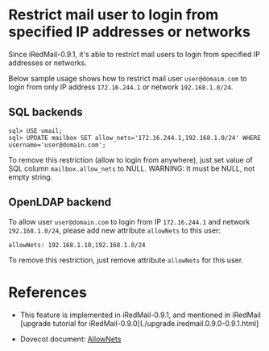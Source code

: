# Restrict mail user to login from specified IP addresses or networks

Since iRedMail-0.9.1, it's able to restrict mail users to login from specified
IP addresses or networks.

Below sample usage shows how to restrict mail user `user@domaim.com` to login
from only IP address `172.16.244.1` or network `192.168.1.0/24`.

## SQL backends

```
sql> USE vmail;
sql> UPDATE mailbox SET allow_nets='172.16.244.1,192.168.1.0/24' WHERE username='user@domain.com';
```

To remove this restriction (allow to login from anywhere), just set
value of SQL column `mailbox.allow_nets` to NULL. WARNING: It must be NULL,
not empty string.

## OpenLDAP backend

To allow user `user@domain.com` to login from IP `172.16.244.1` and network
`192.168.1.0/24`, please add new attribute `allowNets` to this user:

```
allowNets: 192.168.1.10,192.168.1.0/24
```

To remove this restriction, just remove attribute `allowNets` for this user.

# References

* This feature is implemented in iRedMail-0.9.1, and mentioned in iRedMail
  [upgrade tutorial for iRedMail-0.9.0](./upgrade.iredmail.0.9.0-0.9.1.html]

* Dovecot document: [AllowNets](http://wiki2.dovecot.org/PasswordDatabase/ExtraFields/AllowNets)
